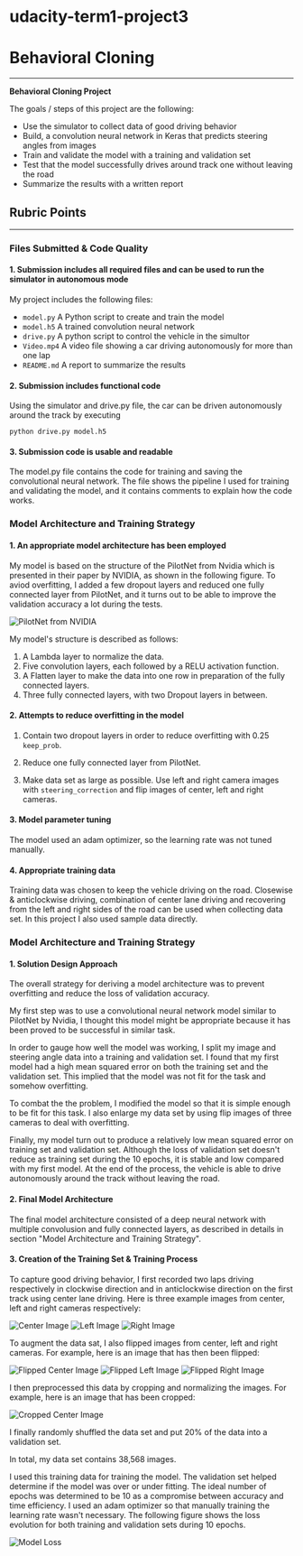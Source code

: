 # **udacity-term1-project3**
# **Behavioral Cloning** 

---

**Behavioral Cloning Project**

The goals / steps of this project are the following:
* Use the simulator to collect data of good driving behavior
* Build, a convolution neural network in Keras that predicts steering angles from images
* Train and validate the model with a training and validation set
* Test that the model successfully drives around track one without leaving the road
* Summarize the results with a written report

[//]: # (Image References)

[image1]: ./figures/PilotNet_NVIDIA.JPG "PilotNet from NVIDIA"
[image2]: ./figures/model_loss.png "Model Loss"
[image3]: ./figures/image1.jpg "Center Image"
[image4]: ./figures/image2.jpg "Left Image"
[image5]: ./figures/image3.jpg "Right Image"
[image6]: ./figures/image4.jpg "Flipped center Image"
[image8]: ./figures/image5.jpg "Flipped left Image"
[image9]: ./figures/image6.jpg "Flipped right Image"
[image7]: ./figures/crop_image.jpg "Cropped Image"

## Rubric Points
---
### Files Submitted & Code Quality

#### 1. Submission includes all required files and can be used to run the simulator in autonomous mode

My project includes the following files:
* `model.py` A Python script to create and train the model
* `model.h5` A trained convolution neural network 
* `drive.py` A python script to control the vehicle in the simultor
* `Video.mp4` A video file showing a car driving autonomously for more than one lap
* `README.md` A report to summarize the results

#### 2. Submission includes functional code
Using the simulator and drive.py file, the car can be driven autonomously around the track by executing 
```
python drive.py model.h5
```

#### 3. Submission code is usable and readable

The model.py file contains the code for training and saving the convolutional neural network. The file shows the pipeline I used for training and validating the model, and it contains comments to explain how the code works.

### Model Architecture and Training Strategy

#### 1. An appropriate model architecture has been employed

My model is based on the structure of the PilotNet from Nvidia which is presented in their paper by NVIDIA, as shown in the following figure. To aviod overfitting, I added a few dropout layers and reduced one fully connected layer from PilotNet, and it turns out to be able to improve the validation accuracy a lot during the tests.

![PilotNet from NVIDIA][image1]

My model's structure is described as follows:
1. A Lambda layer to normalize the data.
2. Five convolution layers, each followed by a RELU activation function.
3. A Flatten layer to make the data into one row in preparation of the fully connected layers.
4. Three fully connected layers, with two Dropout layers in between.

#### 2. Attempts to reduce overfitting in the model

1. Contain two dropout layers in order to reduce overfitting with 0.25 `keep_prob`.

2. Reduce one fully connected layer from PilotNet.

3. Make data set as large as possible. Use left and right camera images with `steering_correction` and flip images of center, left and right cameras.

#### 3. Model parameter tuning

The model used an adam optimizer, so the learning rate was not tuned manually.

#### 4. Appropriate training data

Training data was chosen to keep the vehicle driving on the road. Closewise & anticlockwise driving, combination of center lane driving and recovering from the left and right sides of the road can be used when collecting data set. In this project I also used sample data directly.

### Model Architecture and Training Strategy

#### 1. Solution Design Approach

The overall strategy for deriving a model architecture was to prevent overfitting and reduce the loss of validation accuracy.

My first step was to use a convolutional neural network model similar to PilotNet by Nvidia, I thought this model might be appropriate because it has been proved to be successful in similar task.

In order to gauge how well the model was working, I split my image and steering angle data into a training and validation set. I found that my first model had a high mean squared error on both the training set and the validation set. This implied that the model was not fit for the task and somehow overfitting.

To combat the the problem, I modified the model so that it is simple enough to be fit for this task. I also enlarge my data set by using flip images of three cameras to deal with overfitting.

Finally, my model turn out to produce a relatively low mean squared error on training set and validation set. Although the loss of validation set doesn't reduce as training set during the 10 epochs, it is stable and low compared with my first model. At the end of the process, the vehicle is able to drive autonomously around the track without leaving the road.

#### 2. Final Model Architecture

The final model architecture consisted of a deep neural network with multiple convolusion and fully connected layers, as described in details in section "Model Architecture and Training Strategy".

#### 3. Creation of the Training Set & Training Process

To capture good driving behavior, I first recorded two laps driving respectively in clockwise direction and in anticlockwise direction on the first track using center lane driving. Here is three example images from center, left and right cameras respectively:

![Center Image][image3]
![Left Image][image4]
![Right Image][image5]

To augment the data sat, I also flipped images from center, left and right cameras. For example, here is an image that has then been flipped:

![Flipped Center Image][image6]
![Flipped Left Image][image8]
![Flipped Right Image][image9]

I then preprocessed this data by cropping and normalizing the images. For example, here is an image that has been cropped:

![Cropped Center Image][image7]

I finally randomly shuffled the data set and put 20% of the data into a validation set. 

In total, my data set contains 38,568 images.

I used this training data for training the model. The validation set helped determine if the model was over or under fitting. The ideal number of epochs was determined to be 10 as a compromise between accuracy and time efficiency. I used an adam optimizer so that manually training the learning rate wasn't necessary. The following figure shows the loss evolution for both training and validation sets during 10 epochs.

![Model Loss][image2]


